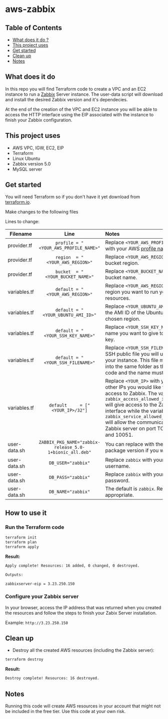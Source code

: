 # aws-zabbix

## Table of Contents
- [What does it do ?](https://github.com/groorj/aws-zabbix#what-does-it-do)
- [This project uses](https://github.com/groorj/aws-zabbix#this-project-uses)
- [Get started](https://github.com/groorj/aws-zabbix#get-started)
- [Clean up](https://github.com/groorj/aws-zabbix#clean-up)
- [Notes](https://github.com/groorj/aws-zabbix#notes)

## What does it do

In this repo you will find Terraform code to create a VPC and an EC2 instance to run a [Zabbix](https://zabbix.org/) Server instance. The user-data script will download and install the desired Zabbix version and it's dependecies.

At the end of the creation of the VPC and EC2 instance you will be able to access the HTTP interface using the EIP associated with the instance to finish your Zabbix configuration.

## This project uses

- AWS VPC, IGW, EC2, EIP
- Terraform
- Linux Ubuntu
- Zabbix version 5.0
- MySQL server

## Get started

You will need Terraform so if you don't have it yet download from [terraform.io](https://www.terraform.io/downloads.html).

Make changes to the following files

Lines to change:

| Filename | Line | Notes |
| ------------- |:-------------:|:-----|
| provider.tf | `profile = "<YOUR_AWS_PROFILE_NAME>"` | Replace `<YOUR_AWS_PROFILE_NAME>` with your AWS [profile name](https://docs.aws.amazon.com/cli/latest/userguide/cli-configure-profiles.html). |
| provider.tf | `region  = "<YOUR_AWS_REGION>"` | Replace `<YOUR_AWS_REGION>` with you bucket region. |
| provider.tf | `bucket  = "<YOUR_BUCKET_NAME>"` | Replace `<YOUR_BUCKET_NAME>` with you bucket name. |
| variables.tf | `default = "<YOUR_AWS_REGION>"` | Replace `<YOUR_AWS_REGION>`with the region you want to run your resources. |
| variables.tf | `default = "<YOUR_UBUNTU_AMI_ID>"` | Replace `<YOUR_UBUNTU_AMI_ID>` with the AMI ID of the Ubuntu image of the chosen region. |
| variables.tf | `default = "<YOUR_SSH_KEY_NAME>"` | Replace `<YOUR_SSH_KEY_NAME>` with the name you want to give to your ssh key. |
| variables.tf | `default = "<YOUR_SSH_FILENAME>"` | Replace `<YOUR_SSH_FILENAME>` with the SSH public file you will use to access your instance. This file must be place into the same folder as the Terraform code and the name must match. |
| variables.tf | `default     = ["<YOUR_IP>/32"]` | Replace `<YOUR_IP>` with your IP or any other IPs you would like to give access to Zabbix. The variable named `zabbix_access_allowed_ip_addresses` will give access to the Zabbix user interface while the variable `zabbix_service_allowed_ip_addresses` will allow the communication with the Zabbix server on port TCP 10050 and 10051. |
| user-data.sh | `ZABBIX_PKG_NAME="zabbix-release_5.0-1+bionic_all.deb"` | You can replace with the latest package version if you wish. |
| user-data.sh | `DB_USER="zabbix"` | Replace `zabbix` with your DB username. |
| user-data.sh | `DB_PASS="zabbix"` | Replace `zabbix` with your DB password. |
| user-data.sh | `DB_NAME="zabbix"` | The default is `zabbix`. Replace as appropriate. |


## How to use it

### Run the Terraform code
```bash
terraform init
terraform plan
terraform apply
```

**Result:**
```bash
Apply complete! Resources: 16 added, 0 changed, 0 destroyed.

Outputs:

zabbixserver-eip = 3.23.250.150
```

### Configure your Zabbix server
In your browser, access the IP address that was returned when you created the resources and follow the steps to finish your Zabix Server installation.

Example: `http://3.23.250.150`

## Clean up

- Destroy all the created AWS resources (including the Zabbix server):

```bash
terraform destroy
```

**Result:**
```bash
Destroy complete! Resources: 16 destroyed.
```

## Notes
Running this code will create AWS resources in your account that might not be included in the free tier.
Use this code at your own risk.